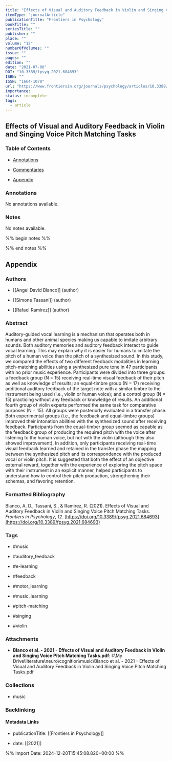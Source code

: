 ```yaml
---
title: "Effects of Visual and Auditory Feedback in Violin and Singing Voice Pitch Matching Tasks"
itemType: "journalArticle"
publicationTitle: "Frontiers in Psychology"
bookTitle: ""
seriesTitle: ""
publisher: ""
place: ""
volume: "12"
numberOfVolumes: ""
issue: ""
pages: ""
edition: ""
date: "2021-07-08"
DOI: "10.3389/fpsyg.2021.684693"
ISBN: ""
ISSN: "1664-1078"
url: "https://www.frontiersin.org/journals/psychology/articles/10.3389/fpsyg.2021.684693/full"
importance: 
status: incomplete
tags:
  - article
---
```


## Effects of Visual and Auditory Feedback in Violin and Singing Voice Pitch Matching Tasks

### Table of Contents

- [Annotations](#annotations)

+ [Commentaries](#commentaries)

- [Appendix](#appendix)

### Annotations


No annotations available.


### Notes


No notes available.


%% begin notes %%

<!-- Write your personal notes here -->

%% end notes %%

## Appendix

### Authors


- [[Angel David Blanco]] (author)

- [[Simone Tassani]] (author)

- [[Rafael Ramirez]] (author)



### Abstract

<p>Auditory-guided vocal learning is a mechanism that operates both in humans and other animal species making us capable to imitate arbitrary sounds. Both auditory memories and auditory feedback interact to guide vocal learning. This may explain why it is easier for humans to imitate the pitch of a human voice than the pitch of a synthesized sound. In this study, we compared the effects of two different feedback modalities in learning pitch-matching abilities using a synthesized pure tone in 47 participants with no prior music experience. Participants were divided into three groups: a feedback group (<italic>N</italic> = 15) receiving real-time visual feedback of their pitch as well as knowledge of results; an equal-timbre group (<italic>N</italic> = 17) receiving additional auditory feedback of the target note with a similar timbre to the instrument being used (i.e., violin or human voice); and a control group (<italic>N</italic> = 15) practicing without any feedback or knowledge of results. An additional fourth group of violin experts performed the same task for comparative purposes (<italic>N</italic> = 15). All groups were posteriorly evaluated in a transfer phase. Both experimental groups (i.e., the feedback and equal-timbre groups) improved their intonation abilities with the synthesized sound after receiving feedback. Participants from the equal-timber group seemed as capable as the feedback group of producing the required pitch with the voice after listening to the human voice, but not with the violin (although they also showed improvement). In addition, only participants receiving real-time visual feedback learned and retained in the transfer phase the mapping between the synthesized pitch and its correspondence with the produced vocal or violin pitch. It is suggested that both the effect of an objective external reward, together with the experience of exploring the pitch space with their instrument in an explicit manner, helped participants to understand how to control their pitch production, strengthening their schemas, and favoring retention.</p>


### Formatted Bibliography

Blanco, A. D., Tassani, S., & Ramirez, R. (2021). Effects of Visual and Auditory Feedback in Violin and Singing Voice Pitch Matching Tasks. _Frontiers in Psychology_, _12_. [https://doi.org/10.3389/fpsyg.2021.684693](https://doi.org/10.3389/fpsyg.2021.684693)


### Tags


- #music

- #auditory_feedback

- #e-learning

- #feedback

- #motor_learning

- #music_learning

- #pitch-matching

- #singing

- #violin




### Attachments


- **Blanco et al. - 2021 - Effects of Visual and Auditory Feedback in Violin and Singing Voice Pitch Matching Tasks.pdf**: I:\My Drive\literature\neuro\cognition\music\Blanco et al. - 2021 - Effects of Visual and Auditory Feedback in Violin and Singing Voice Pitch Matching Tasks.pdf




### Collections


- music





### Backlinking


#### Metadata Links


- publicationTitle: [[Frontiers in Psychology]]




- date: [[2021]]





<!-- Any additional notes or comments -->


%% Import Date: 2024-12-20T15:45:08.820+00:00 %%
